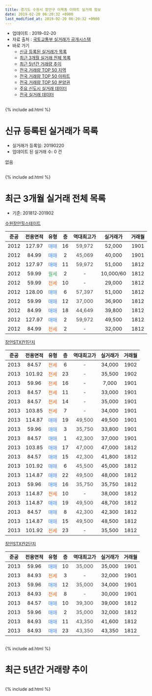 ```yaml
---
title: 경기도 수원시 장안구 이목동 아파트 실거래 정보
date: 2019-02-20 06:20:32 +0900
last_modified_at: 2019-02-20 06:20:32 +0900
---
```


* 업데이트 : 2019-02-20
* 자료 출처 : [국토교통부 실거래가 공개시스템](http://rt.molit.go.kr)
* 바로 가기
    * [신규 등록된 실거래가 목록](#신규-등록된-실거래가-목록)
    * [최근 3개월 실거래 전체 목록](#최근-3개월-실거래-전체-목록)
    * [최근 5년간 거래량 추이](#최근-5년간-거래량-추이)
    * [전국 거래량 TOP 50 지역](https://inasie.github.io/apt-trade-info/최근-3개월-전국에서-가장-거래가-많이-발생한-지역)
    * [전국 거래량 TOP 50 아파트](https://inasie.github.io/apt-trade-info/최근-3개월-전국에서-가장-거래가-많이-발생한-아파트)
    * [전국 거래량 TOP 50 분양권](https://inasie.github.io/apt-trade-info/최근-3개월-전국에서-가장-거래가-많이-발생한-분양권)
    * [주요 신도시 실거래 데이터](https://inasie.github.io/apt-trade-info/주요-신도시)
    * [전국 실거래 데이터](https://inasie.github.io/apt-trade-info/전국)
<br>
{% include ad.html %}
<br>

# 신규 등록된 실거래가 목록
* 실거래가 등록일: 20190220
* 업데이트 된 실거래 수: 0 건

없음

<br>
{% include ad.html %}
<br>

# 최근 3개월 실거래 전체 목록
* 기준: 201812-201902


[수원장안힐스테이트](https://search.naver.com/search.naver?query=%EA%B2%BD%EA%B8%B0%EB%8F%84+%EC%88%98%EC%9B%90%EC%8B%9C+%EC%9E%A5%EC%95%88%EA%B5%AC+%EC%9D%B4%EB%AA%A9%EB%8F%99+%EC%88%98%EC%9B%90%EC%9E%A5%EC%95%88%ED%9E%90%EC%8A%A4%ED%85%8C%EC%9D%B4%ED%8A%B8)

|준공|전용면적|유형|층|역대최고가|실거래가|거래월|
|:---:|:---:|:---:|:---:|:---:|:---:|:---:|
|2012|127.97|<span style="color:#4285f3">매매</span>|16|<span style="color:#444444">59,972</span>|52,000|1901|
|2012|84.99|<span style="color:#4285f3">매매</span>|2|<span style="color:#444444">45,069</span>|40,000|1901|
|2012|127.97|<span style="color:#4285f3">매매</span>|11|<span style="color:#444444">59,972</span>|51,000|1812|
|2012|59.99|<span style="color:#34a853">월세</span>|2|<span style="color:#444444">-</span>|10,000/60|1812|
|2012|59.99|<span style="color:#ff5a00">전세</span>|10|<span style="color:#444444">-</span>|29,000|1812|
|2012|128.00|<span style="color:#4285f3">매매</span>|6|<span style="color:#444444">57,397</span>|51,000|1812|
|2012|59.99|<span style="color:#4285f3">매매</span>|12|<span style="color:#444444">37,000</span>|36,900|1812|
|2012|84.99|<span style="color:#4285f3">매매</span>|18|<span style="color:#444444">44,649</span>|39,800|1812|
|2012|127.97|<span style="color:#4285f3">매매</span>|2|<span style="color:#444444">59,972</span>|49,500|1812|
|2012|84.99|<span style="color:#ff5a00">전세</span>|2|<span style="color:#444444">-</span>|32,000|1812|

[장안STX칸1단지](https://search.naver.com/search.naver?query=%EA%B2%BD%EA%B8%B0%EB%8F%84+%EC%88%98%EC%9B%90%EC%8B%9C+%EC%9E%A5%EC%95%88%EA%B5%AC+%EC%9D%B4%EB%AA%A9%EB%8F%99+%EC%9E%A5%EC%95%88STX%EC%B9%B81%EB%8B%A8%EC%A7%80)

|준공|전용면적|유형|층|역대최고가|실거래가|거래월|
|:---:|:---:|:---:|:---:|:---:|:---:|:---:|
|2013|84.57|<span style="color:#ff5a00">전세</span>|6|<span style="color:#444444">-</span>|34,000|1902|
|2013|101.92|<span style="color:#ff5a00">전세</span>|23|<span style="color:#444444">-</span>|35,500|1902|
|2013|59.96|<span style="color:#ff5a00">전세</span>|16|<span style="color:#444444">-</span>|7,000|1901|
|2013|84.57|<span style="color:#ff5a00">전세</span>|11|<span style="color:#444444">-</span>|33,000|1901|
|2013|84.57|<span style="color:#ff5a00">전세</span>|14|<span style="color:#444444">-</span>|35,000|1901|
|2013|103.85|<span style="color:#ff5a00">전세</span>|7|<span style="color:#444444">-</span>|34,000|1901|
|2013|114.87|<span style="color:#4285f3">매매</span>|19|<span style="color:#444444">49,500</span>|49,500|1901|
|2013|59.96|<span style="color:#4285f3">매매</span>|3|<span style="color:#444444">35,750</span>|33,800|1901|
|2013|84.57|<span style="color:#4285f3">매매</span>|1|<span style="color:#444444">42,300</span>|37,000|1901|
|2013|103.85|<span style="color:#4285f3">매매</span>|17|<span style="color:#444444">47,000</span>|47,000|1812|
|2013|84.57|<span style="color:#4285f3">매매</span>|15|<span style="color:#444444">42,300</span>|41,800|1812|
|2013|101.92|<span style="color:#4285f3">매매</span>|6|<span style="color:#444444">45,500</span>|45,000|1812|
|2013|114.87|<span style="color:#4285f3">매매</span>|22|<span style="color:#444444">49,500</span>|48,000|1812|
|2013|59.96|<span style="color:#4285f3">매매</span>|16|<span style="color:#444444">35,750</span>|35,750|1812|
|2013|114.87|<span style="color:#ff5a00">전세</span>|10|<span style="color:#444444">-</span>|38,000|1812|
|2013|114.87|<span style="color:#4285f3">매매</span>|19|<span style="color:#444444">49,500</span>|48,700|1812|
|2013|84.57|<span style="color:#4285f3">매매</span>|8|<span style="color:#444444">42,300</span>|42,300|1812|
|2013|114.87|<span style="color:#4285f3">매매</span>|15|<span style="color:#444444">49,500</span>|48,500|1812|
|2013|101.92|<span style="color:#ff5a00">전세</span>|23|<span style="color:#444444">-</span>|35,500|1812|

[장안STX칸2단지](https://search.naver.com/search.naver?query=%EA%B2%BD%EA%B8%B0%EB%8F%84+%EC%88%98%EC%9B%90%EC%8B%9C+%EC%9E%A5%EC%95%88%EA%B5%AC+%EC%9D%B4%EB%AA%A9%EB%8F%99+%EC%9E%A5%EC%95%88STX%EC%B9%B82%EB%8B%A8%EC%A7%80)

|준공|전용면적|유형|층|역대최고가|실거래가|거래월|
|:---:|:---:|:---:|:---:|:---:|:---:|:---:|
|2013|59.96|<span style="color:#4285f3">매매</span>|10|<span style="color:#444444">35,000</span>|35,000|1901|
|2013|84.93|<span style="color:#ff5a00">전세</span>|3|<span style="color:#444444">-</span>|32,000|1901|
|2013|59.96|<span style="color:#4285f3">매매</span>|12|<span style="color:#444444">35,000</span>|34,000|1901|
|2013|84.93|<span style="color:#ff5a00">전세</span>|8|<span style="color:#444444">-</span>|30,000|1901|
|2013|84.57|<span style="color:#4285f3">매매</span>|10|<span style="color:#444444">39,300</span>|39,000|1812|
|2013|59.96|<span style="color:#4285f3">매매</span>|2|<span style="color:#444444">35,000</span>|32,000|1812|
|2013|84.93|<span style="color:#4285f3">매매</span>|11|<span style="color:#444444">43,350</span>|41,600|1812|
|2013|84.93|<span style="color:#4285f3">매매</span>|23|<span style="color:#444444">43,350</span>|43,350|1812|


<br>
{% include ad.html %}
<br>

# 최근 5년간 거래량 추이


<div style="width:100%;">
    <canvas id="deal_progress" height="200"></canvas>
</div>

<script>
new Chart(document.getElementById("deal_progress"), {
    type: 'line',
    data: {
        labels: ['201402','201403','201404','201405','201406','201407','201408','201409','201410','201411','201412','201501','201502','201503','201504','201505','201506','201507','201508','201509','201510','201511','201512','201601','201602','201603','201604','201605','201606','201607','201608','201609','201610','201611','201612','201701','201702','201703','201704','201705','201706','201707','201708','201709','201710','201711','201712','201801','201802','201803','201804','201805','201806','201807','201808','201809','201810','201811','201812','201901','201902'],
        datasets: [{
            label: '매매',
            pointRadius: 1,
            data: [58, 85, 189, 109, 83, 43, 42, 21, 21, 17, 3, 14, 11, 22, 12, 10, 5, 7, 7, 8, 19, 14, 2, 3, 5, 8, 9, 15, 7, 14, 7, 16, 9, 7, 6, 3, 3, 6, 5, 10, 5, 6, 4, 8, 5, 11, 5, 7, 9, 13, 8, 8, 14, 11, 20, 38, 55, 27, 17, 7, 0],
            borderColor: "rgba(255, 201, 14, 1)",
            backgroundColor: "rgba(255, 201, 14, 0.5)",
            fill: false,
            lineTension: 0
        },{
            label: '전월세',
            pointRadius: 1,
            data: [11, 14, 13, 7, 7, 9, 6, 2, 5, 2, 3, 7, 8, 8, 6, 4, 3, 4, 3, 2, 5, 3, 5, 2, 10, 13, 12, 9, 7, 4, 4, 6, 3, 2, 6, 7, 4, 9, 11, 7, 4, 6, 2, 10, 6, 3, 1, 6, 4, 8, 5, 9, 5, 4, 9, 6, 3, 4, 5, 6, 2],
            borderColor: "rgba(0, 141, 185, 1)",
            backgroundColor: "rgba(0, 141, 185, 0.5)",
            fill: false,
            lineTension: 0
        }
        ]
    },
    options: {
        responsive: true,
        title: {
            display: false
        },
        tooltips: {
            mode: 'index',
            intersect: false
        },
        hover: {
            mode: 'nearest',
            intersect: true
        },
        scales: {
            xAxes: [{
                display: true,
                scaleLabel: {
                    display: true,
                    labelString: '년/월'
                }
            }],
            yAxes: [{
                display: true,
                ticks: {
                    suggestedMin: 0,
                },
                scaleLabel: {
                    display: true,
                    labelString: '실거래 수'
                }
            }]
        }
    }
});

</script>


<br>
{% include ad.html %}
<br>

